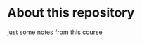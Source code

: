 # About this repository

just some notes from [this course](https://www.linkedin.com/learning/rust-for-javascript-developers)
